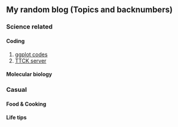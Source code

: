 ## My random blog (Topics and backnumbers)

### Science related

#### Coding 
  1. [ggplot codes](https://danyamamotoevans.github.io/ggplot)
  2. [TTCK server](https://danyamamotoevans.github.io/ttck_server)


#### Molecular biology




### Casual

#### Food & Cooking 



#### Life tips
